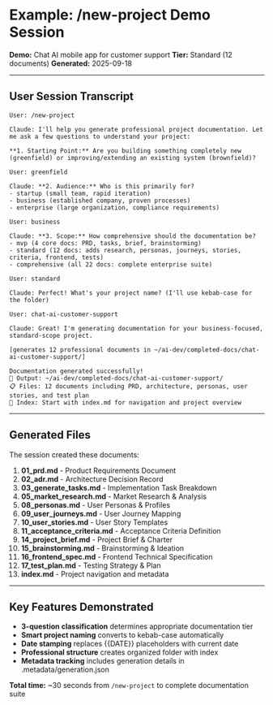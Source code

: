 # Example: /new-project Demo Session

**Demo:** Chat AI mobile app for customer support
**Tier:** Standard (12 documents)
**Generated:** 2025-09-18

---

## User Session Transcript

```
User: /new-project

Claude: I'll help you generate professional project documentation. Let me ask a few questions to understand your project:

**1. Starting Point:** Are you building something completely new (greenfield) or improving/extending an existing system (brownfield)?

User: greenfield

Claude: **2. Audience:** Who is this primarily for?
- startup (small team, rapid iteration)
- business (established company, proven processes)
- enterprise (large organization, compliance requirements)

User: business

Claude: **3. Scope:** How comprehensive should the documentation be?
- mvp (4 core docs: PRD, tasks, brief, brainstorming)
- standard (12 docs: adds research, personas, journeys, stories, criteria, frontend, tests)
- comprehensive (all 22 docs: complete enterprise suite)

User: standard

Claude: Perfect! What's your project name? (I'll use kebab-case for the folder)

User: chat-ai-customer-support

Claude: Great! I'm generating documentation for your business-focused, standard-scope project.

[generates 12 professional documents in ~/ai-dev/completed-docs/chat-ai-customer-support/]

Documentation generated successfully!
📁 Output: ~/ai-dev/completed-docs/chat-ai-customer-support/
📋 Files: 12 documents including PRD, architecture, personas, user stories, and test plan
🔗 Index: Start with index.md for navigation and project overview
```

---

## Generated Files

The session created these documents:

1. **01_prd.md** - Product Requirements Document
2. **02_adr.md** - Architecture Decision Record
3. **03_generate_tasks.md** - Implementation Task Breakdown
4. **05_market_research.md** - Market Research & Analysis
5. **08_personas.md** - User Personas & Profiles
6. **09_user_journeys.md** - User Journey Mapping
7. **10_user_stories.md** - User Story Templates
8. **11_acceptance_criteria.md** - Acceptance Criteria Definition
9. **14_project_brief.md** - Project Brief & Charter
10. **15_brainstorming.md** - Brainstorming & Ideation
11. **16_frontend_spec.md** - Frontend Technical Specification
12. **17_test_plan.md** - Testing Strategy & Plan
13. **index.md** - Project navigation and metadata

---

## Key Features Demonstrated

- **3-question classification** determines appropriate documentation tier
- **Smart project naming** converts to kebab-case automatically
- **Date stamping** replaces {{DATE}} placeholders with current date
- **Professional structure** creates organized folder with index
- **Metadata tracking** includes generation details in .metadata/generation.json

**Total time:** ~30 seconds from `/new-project` to complete documentation suite